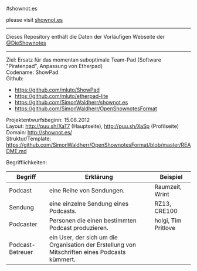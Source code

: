 #shownot.es

please visit [shownot.es](http://shownot.es)  

---

Dieses Repository enthält die Daten der Vorläufigen Webseite der [@DieShownotes](http://twitter.com/dieshownotes)  

---


Ziel: Ersatz für das momentan suboptimale Team-Pad (Software "Piratenpad", Anpassung von Etherpad)  
Codename: ShowPad  
Github:  
* <https://github.com/mluto/ShowPad>  
* <https://github.com/mluto/etherpad-lite>  
* <https://github.com/SimonWaldherr/shownot.es>  
* <https://github.com/SimonWaldherr/OpenShownotesFormat>  

Projektentwurfsbeginn: 15.08.2012  
Layout: <http://puu.sh/XaT7> (Hauptseite), <http://puu.sh/XaSp> (Profilseite)  
Domain: <http://shownot.es/>  
Struktur/Template: <https://github.com/SimonWaldherr/OpenShownotesFormat/blob/master/README.md>  


Begrifflichkeiten:  

Begriff          | Erklärung | Beispiel
-----------------|-----------|----------
Podcast          | eine Reihe von Sendungen. | Raumzeit, Wrint
Sendung          | eine einzelne Sendung eines Podcasts. | RZ13, CRE100
Podcaster        | Personen die einen bestimmten Podcast produzieren. | holgi, Tim Pritlove
Podcast-Betreuer | ein User, der sich um die Organisation der Erstellung von Mitschriften eines Podcasts kümmert. | 
